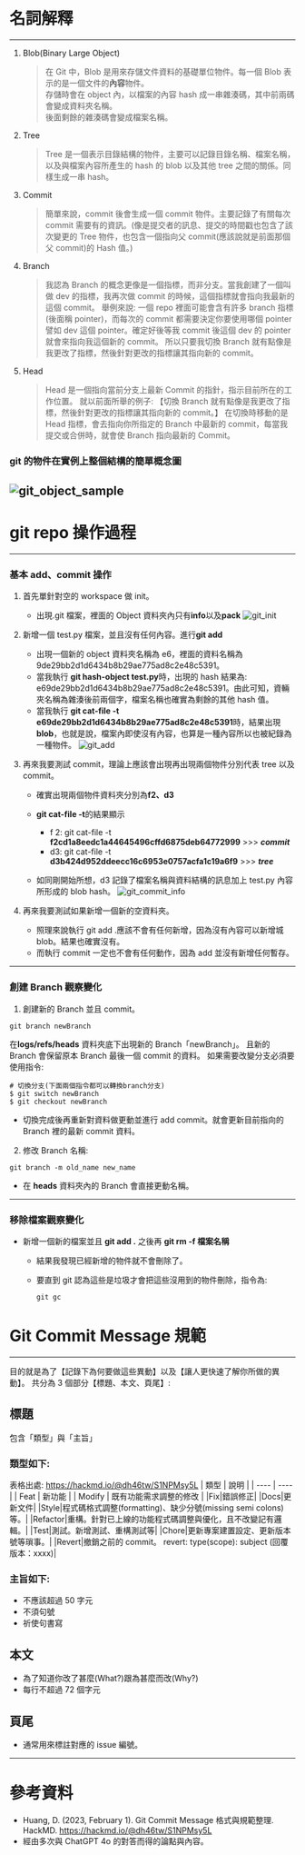# 名詞解釋

---

1. Blob(Binary Large Object)

   > 在 Git 中，Blob 是用來存儲文件資料的基礎單位物件。每一個 Blob 表示的是一個文件的**內容**物件。  
   > 存儲時會在 object 內，以檔案的內容 hash 成一串雜湊碼，其中前兩碼會變成資料夾名稱。  
   > 後面剩餘的雜湊碼會變成檔案名稱。

2. Tree

   > Tree 是一個表示目錄結構的物件，主要可以記錄目錄名稱、檔案名稱，以及與檔案內容所產生的 hash 的 blob 以及其他 tree 之間的關係。同樣生成一串 hash。

3. Commit

   > 簡單來說，commit 後會生成一個 commit 物件。主要記錄了有關每次 commit 需要有的資訊。(像是提交者的訊息、提交的時間戳也包含了該次變更的 Tree 物件，也包含一個指向父 commit(應該說就是前面那個父 commit)的 Hash 值。)

4. Branch

   > 我認為 Branch 的概念更像是一個指標，而非分支。當我創建了一個叫做 dev 的指標，我再次做 commit 的時候，這個指標就會指向我最新的這個 commit。
   > 舉例來說: 一個 repo 裡面可能會含有許多 branch 指標(後面稱 pointer)，而每次的 commit 都需要決定你要使用哪個 pointer 譬如 dev 這個 pointer。確定好後等我 commit 後這個 dev 的 pointer 就會來指向我這個新的 commit。
   > 所以只要我切換 Branch 就有點像是我更改了指標，然後針對更改的指標讓其指向新的 commit。

5. Head
   > Head 是一個指向當前分支上最新 Commit 的指針，指示目前所在的工作位置。
   > 就以前面所舉的例子: 【切換 Branch 就有點像是我更改了指標，然後針對更改的指標讓其指向新的 commit。】
   > 在切換時移動的是 Head 指標，會去指向你所指定的 Branch 中最新的 commit，每當我提交或合併時，就會使 Branch 指向最新的 Commit。

### git 的物件在實例上整個結構的簡單概念圖

## ![git_object_sample](https://github.com/113257002-Peng/image_manage/blob/main/Week1/Week1.jpg?raw=true "git_object_sample")

# git repo 操作過程

---

### 基本 add、commit 操作

1. 首先單針對空的 workspace 做 init。

   - 出現.git 檔案，裡面的 Object 資料夾內只有**info**以及**pack**
     ![git_init](https://github.com/113257002-Peng/image_manage/blob/main/Week1/git_init.jpg?raw=true "git_init")

2. 新增一個 test.py 檔案，並且沒有任何內容。進行**git add**

   - 出現一個新的 object 資料夾名稱為 e6，裡面的資料名稱為 9de29bb2d1d6434b8b29ae775ad8c2e48c5391。
   - 當我執行 **git hash-object test.py**時，出現的 hash 結果為: e69de29bb2d1d6434b8b29ae775ad8c2e48c5391。由此可知，資輛夾名稱為雜湊後前兩個字，檔案名稱也確實為剩餘的其他 hash 值。
   - 當我執行 **git cat-file -t e69de29bb2d1d6434b8b29ae775ad8c2e48c5391**時，結果出現**blob**，也就是說，檔案內即使沒有內容，也算是一種內容所以也被紀錄為一種物件。
     ![git_add](https://github.com/113257002-Peng/image_manage/blob/main/Week1/git_add.jpg?raw=true "git_add")

3. 再來我要測試 commit，理論上應該會出現再出現兩個物件分別代表 tree 以及 commit。

   - 確實出現兩個物件資料夾分別為**f2、d3**
   - **git cat-file -t**的結果顯示

     - f 2: git cat-file -t **f2cd1a8eedc1a44645496cffd6875deb64772999** >>> **_commit_**
     - d3: git cat-file -t **d3b424d952ddeecc16c6953e0757acfa1c19a6f9** >>> **_tree_**

   - 如同剛開始所想，d3 記錄了檔案名稱與資料結構的訊息加上 test.py 內容所形成的 blob hash。
     ![git_commit_info](https://github.com/113257002-Peng/image_manage/blob/main/Week1/git_commit_info.jpg?raw=true "git_commit_info")

4. 再來我要測試如果新增一個新的空資料夾。

   - 照理來說執行 git add .應該不會有任何新增，因為沒有內容可以新增城 blob。結果也確實沒有。
   - 而執行 commit 一定也不會有任何動作，因為 add 並沒有新增任何暫存。

---

### 創建 Branch 觀察變化

1. 創建新的 Branch 並且 commit。

```
git branch newBranch
```

在**logs/refs/heads** 資料夾底下出現新的 Branch「newBranch」。
且新的 Branch 會保留原本 Branch 最後一個 commit 的資料。
如果需要改變分支必須要使用指令:

```
# 切換分支(下面兩個指令都可以轉換branch分支)
$ git switch newBranch
$ git checkout newBranch
```

- 切換完成後再重新對資料做更動並進行 add commit。就會更新目前指向的 Branch 裡的最新 commit 資料。

2. 修改 Branch 名稱:

```
git branch -m old_name new_name
```

- 在 **heads** 資料夾內的 Branch 會直接更動名稱。

---

### 移除檔案觀察變化

- 新增一個新的檔案並且 **git add .** 之後再 **git rm -f 檔案名稱**

  - 結果我發現已經新增的物件就不會刪除了。
  - 要直到 git 認為這些是垃圾才會把這些沒用到的物件刪除，指令為:

    ```
    git gc
    ```

# Git Commit Message 規範

---

目的就是為了【記錄下為何要做這些異動】以及【讓人更快速了解你所做的異動】。
共分為 3 個部分【標題、本文、頁尾】:

## 標題

包含「類型」與「主旨」

### 類型如下:

表格出處: https://hackmd.io/@dh46tw/S1NPMsy5L
| 類型 | 說明 |
| ---- | ---- |
| Feat | 新功能 |
| Modify | 既有功能需求調整的修改 |
|Fix|錯誤修正|
|Docs|更新文件|
|Style|程式碼格式調整(formatting)、缺少分號(missing semi colons)等。|
|Refactor|重構。針對已上線的功能程式碼調整與優化，且不改變記有邏輯。|
|Test|測試。新增測試、重構測試等|
|Chore|更新專案建置設定、更新版本號等瑣事。|
|Revert|撤銷之前的 commit。 revert: type(scope): subject (回覆版本：xxxx)|

### 主旨如下:

- 不應該超過 50 字元
- 不須句號
- 祈使句書寫

## 本文

- 為了知道你改了甚麼(What?)跟為甚麼而改(Why?)
- 每行不超過 72 個字元

## 頁尾

- 通常用來標註對應的 issue 編號。

---

# 參考資料

- Huang, D. (2023, February 1). Git Commit Message 格式與規範整理. HackMD. https://hackmd.io/@dh46tw/S1NPMsy5L
- 經由多次與 ChatGPT 4o 的對答而得的論點與內容。
